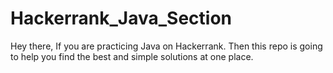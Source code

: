 # Hackerrank_Java_Section

Hey there, 
If you are practicing Java on Hackerrank. Then this repo is going to help you find the best and simple solutions at one place.
